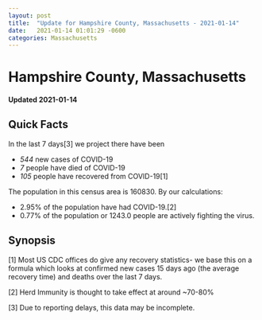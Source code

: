```yaml
---
layout: post
title:  "Update for Hampshire County, Massachusetts - 2021-01-14"
date:   2021-01-14 01:01:29 -0600
categories: Massachusetts
---
```


# Hampshire County, Massachusetts
#### Updated 2021-01-14

## Quick Facts

In the last 7 days[3] we project there have been
- *544* new cases of COVID-19
- *7* people have died of COVID-19
- *105* people have recovered from COVID-19[1]

The population in this census area is 160830. By our calculations:
- 2.95% of the population have had COVID-19.[2]
- 0.77% of the population or 1243.0 people are actively fighting the virus.

## Synopsis




[1] Most US CDC offices do give any recovery statistics- we base this on a formula which looks at confirmed new cases
15 days ago (the average recovery time) and deaths over the last 7 days.

[2] Herd Immunity is thought to take effect at around ~70-80%

[3] Due to reporting delays, this data may be incomplete.
 
    